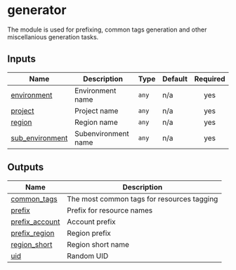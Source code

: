 # generator

The module is used for prefixing, common tags generation and other miscellanious generation tasks.

## Inputs

| Name | Description | Type | Default | Required |
|------|-------------|------|---------|:--------:|
| <a name="input_environment"></a> [environment](#input\_environment) | Environment name | `any` | n/a | yes |
| <a name="input_project"></a> [project](#input\_project) | Project name | `any` | n/a | yes |
| <a name="input_region"></a> [region](#input\_region) | Region name | `any` | n/a | yes |
| <a name="input_sub_environment"></a> [sub\_environment](#input\_sub\_environment) | Subenvironment name | `any` | n/a | yes |

## Outputs

| Name | Description |
|------|-------------|
| <a name="output_common_tags"></a> [common\_tags](#output\_common\_tags) | The most common tags for resources tagging |
| <a name="output_prefix"></a> [prefix](#output\_prefix) | Prefix for resource names |
| <a name="output_prefix_account"></a> [prefix\_account](#output\_prefix\_account) | Account prefix |
| <a name="output_prefix_region"></a> [prefix\_region](#output\_prefix\_region) | Region prefix |
| <a name="output_region_short"></a> [region\_short](#output\_region\_short) | Region short name |
| <a name="output_uid"></a> [uid](#output\_uid) | Random UID |
